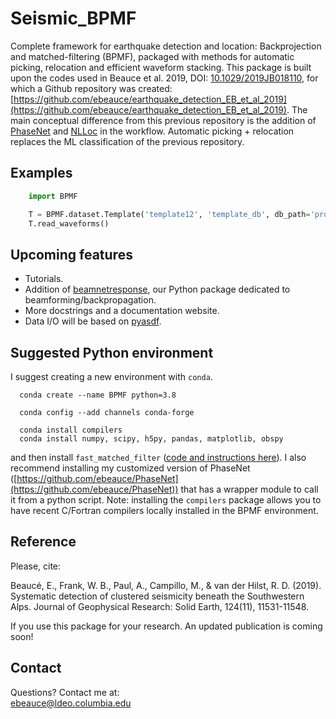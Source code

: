 # Seismic_BPMF
Complete framework for earthquake detection and location: Backprojection and matched-filtering (BPMF), packaged with methods for automatic picking, relocation and efficient waveform stacking. This package is built upon the codes used in Beauce et al. 2019, DOI: [10.1029/2019JB018110](https://doi.org/10.1029/2019JB018110), for which a Github repository was created: [https://github.com/ebeauce/earthquake_detection_EB_et_al_2019](https://github.com/ebeauce/earthquake_detection_EB_et_al_2019). The main conceptual difference from this previous repository is the addition of [PhaseNet](https://github.com/wayneweiqiang/PhaseNet) and [NLLoc](http://alomax.free.fr/nlloc/) in the workflow. Automatic picking + relocation replaces the ML classification of the previous repository.

## Examples
```python
    import BPMF

    T = BPMF.dataset.Template('template12', 'template_db', db_path='project_root')
    T.read_waveforms()
```

## Upcoming features
- Tutorials.
- Addition of [beamnetresponse](https://github.com/ebeauce/beamnetresponse),
  our Python package dedicated to beamforming/backpropagation.
- More docstrings and a documentation website.
- Data I/O will be based on
  [pyasdf](https://seismicdata.github.io/pyasdf/installation.html).


## Suggested Python environment
I suggest creating a new environment with `conda`.
```shell
  conda create --name BPMF python=3.8

  conda config --add channels conda-forge

  conda install compilers
  conda install numpy, scipy, h5py, pandas, matplotlib, obspy
```
and then install `fast_matched_filter` ([code and instructions
here](https://github.com/beridel/fast_matched_filter)). I also recommend
installing my customized version of PhaseNet
([https://github.com/ebeauce/PhaseNet](https://github.com/ebeauce/PhaseNet)) that
has a wrapper module to call it from a python script. Note: installing
the `compilers` package allows you to have recent C/Fortran compilers locally
installed in the BPMF environment.

## Reference
Please, cite:

Beaucé, E., Frank, W. B., Paul, A., Campillo, M., & van der Hilst, R. D.
(2019). Systematic detection of clustered seismicity beneath the Southwestern
Alps. Journal of Geophysical Research: Solid Earth, 124(11), 11531-11548.

If you use this package for your research. An updated publication is coming
soon!

## Contact
Questions? Contact me at:<br/>
ebeauce@ldeo.columbia.edu
